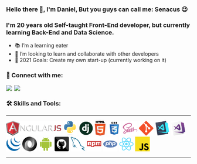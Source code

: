 ### Hello there 👋, I'm Daniel, But you guys can call me: Senacus 😉

<p align="center">
  <h3 color="blue"> I'm 20 years old Self-taught Front-End developer, but currently learning Back-End and Data Science.</h3>
</p>

- 📚 I’m a learning eater
- 🤝 I’m looking to learn and collaborate with other developers
- 🥅 2021 Goals: Create my own start-up (currently working on it)



### 🤙 Connect with me:


[<img align="left" width="22px" src="https://cdn.jsdelivr.net/npm/simple-icons@v3/icons/linkedin.svg" />][linkedin]

[<img align="left"  width="22px" src="https://cdn.jsdelivr.net/npm/simple-icons@v3/icons/instagram.svg" />][instagram]

<br />

### 🛠️ Skills  and Tools:


<hr>

<p align="center">   
 
  <code><img title="AngularJS" height="40" src="https://github.com/DanielSenacus/DanielSenacus/blob/master/images/angularjs.png"></code> 
  <code><img title="Python" height="40" src="https://github.com/DanielSenacus/DanielSenacus/blob/master/images/python-original.svg"></code>
  <code><img title="Django" height="40" src="https://github.com/DanielSenacus/DanielSenacus/blob/master/images/django.png"></code> 
  <code><img title="HTML5" height="40" src="https://github.com/DanielSenacus/DanielSenacus/blob/master/images/html5.svg"></code>
  <code><img title="CSS" height="40" src="https://github.com/DanielSenacus/DanielSenacus/blob/master/images/css.svg"></code>
  <code><img title="SASS" height="40" src="https://github.com/DanielSenacus/DanielSenacus/blob/master/images/sass.svg"></code>
  <code><img title="Git" height="40" src="https://github.com/DanielSenacus/DanielSenacus/blob/master/images/git-original.svg"></code> 
  <code><img title="Visual Studio Code" height="40" src="https://github.com/DanielSenacus/DanielSenacus/blob/master/images/vscode.png"></code>
  <code><img title="Microsoft Visual Studio" height="40" src="https://github.com/DanielSenacus/DanielSenacus/blob/master/images/visualstudio.png"></code>
  <code><img title="JQuery" height="40" src="https://github.com/DanielSenacus/DanielSenacus/blob/master/images/jquery-original.svg"></code>
  <code><img title="JSON" height="40" src="https://github.com/DanielSenacus/DanielSenacus/blob/master/images/json.svg"></code>
  <code><img title="Android" height="40" src="https://github.com/DanielSenacus/DanielSenacus/blob/master/images/android.svg"></code>
  <code><img title="GitHub" height="40" src="https://github.com/DanielSenacus/DanielSenacus/blob/master/images/github.svg"></code>
  <code><img title="MySQL" height="40" src="https://github.com/DanielSenacus/DanielSenacus/blob/master/images/mysql.svg"></code>
  <code><img title="npm" height="40" src="https://github.com/DanielSenacus/DanielSenacus/blob/master/images/npm.svg"></code>
  <code><img title="PHP" height="40" src="https://github.com/DanielSenacus/DanielSenacus/blob/master/images/php.svg"></code>
  <code><img title="React" height="40" src="https://github.com/DanielSenacus/DanielSenacus/blob/master/images/react-original.svg"></code>
  <code><img title="Javascript" height="40" src="https://github.com/DanielSenacus/DanielSenacus/blob/master/images/javascript.svg"></code>  
 
</p>


<hr>


[instagram]: https://www.instagram.com/danielsenacus/
[linkedin]: https://www.linkedin.com/in/daniel-senacus-33722320a/

